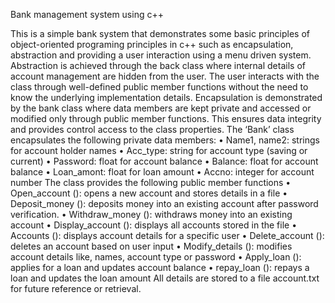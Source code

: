 Bank management system using c++ 

This is a simple bank system that demonstrates some basic principles of object-oriented programing principles in c++ such as encapsulation, abstraction and providing a user interaction using a menu driven system.
Abstraction is achieved through the back class where internal details of account management are hidden from the user. The user interacts with the class through well-defined public member functions without the need to know the underlying implementation details.
Encapsulation is demonstrated by the bank class where data members are kept private and accessed or modified only through public member functions. This ensures data integrity and provides control access to the class properties.
The ‘Bank’ class encapsulates the following private data members: 
•	Name1, name2: strings for account holder names
•	Acc_type: string for account type (saving or current)
•	Password: float for account balance
•	Balance: float for account balance
•	Loan_amont: float for loan amount
•	Accno: integer for account number
The class provides the following public member functions
•	Open_account (): opens a new account and stores details in a file
•	Deposit_money (): deposits money into an existing account after password verification. 
•	Withdraw_money (): withdraws money into an existing account
•	Display_account (): displays all accounts stored in the file
•	Accounts (): displays account details for a specific user
•	Delete_account (): deletes an account based on user input
•	Modify_details (): modifies account details like, names, account type or password
•	Apply_loan (): applies for a loan and updates account balance
•	repay_loan (): repays a loan and updates the loan amount
All details are stored to a file account.txt for future reference or retrieval. 



